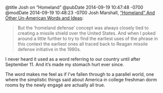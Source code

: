 @title Josh on “Homeland”
@pubDate 2014-09-19 10:47:48 -0700
@modDate 2014-09-19 10:48:23 -0700
Josh Marshall, <a href="http://talkingpointsmemo.com/edblog/homeland-defense-is-unamerican">“Homeland” And Other Un-American Words and Ideas</a>:

>But the ‘homeland defense’ concept was always closely tied to creating a missile shield over the United States. And when I poked around a little further to try to find the earliest uses of the phrase in this context the earliest ones all traced back to Reagan missile defense initiative in the 1980s.

I never heard it used as a word referring to our country until after September 11. And it’s made my stomach hurt ever since.

The word makes me feel as if I’ve fallen through to a parallel world, one where the simplistic things said about America in college freshman dorm rooms by the newly engagé are actually all true.
